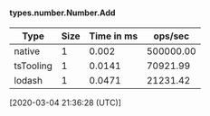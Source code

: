 #### types.number.Number.Add

| Type | Size       | Time in ms | ops/sec |
|------|------------|------------|---------|
| native | 1 | 0.002 | 500000.00 |
| tsTooling | 1 | 0.0141 | 70921.99 |
| lodash | 1 | 0.0471 | 21231.42 |

[2020-03-04 21:36:28 (UTC)]
